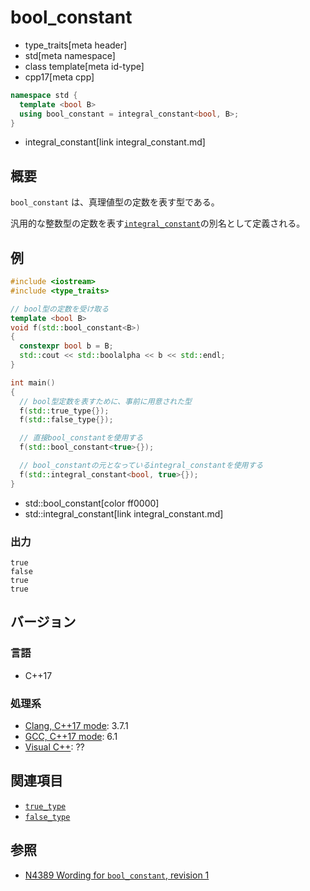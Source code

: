 # bool_constant
* type_traits[meta header]
* std[meta namespace]
* class template[meta id-type]
* cpp17[meta cpp]

```cpp
namespace std {
  template <bool B>
  using bool_constant = integral_constant<bool, B>;
}
```
* integral_constant[link integral_constant.md]

## 概要
`bool_constant` は、真理値型の定数を表す型である。

汎用的な整数型の定数を表す[`integral_constant`](integral_constant.md)の別名として定義される。


## 例
```cpp
#include <iostream>
#include <type_traits>

// bool型の定数を受け取る
template <bool B>
void f(std::bool_constant<B>)
{
  constexpr bool b = B;
  std::cout << std::boolalpha << b << std::endl;
}

int main()
{
  // bool型定数を表すために、事前に用意された型
  f(std::true_type{});
  f(std::false_type{});

  // 直接bool_constantを使用する
  f(std::bool_constant<true>{});

  // bool_constantの元となっているintegral_constantを使用する
  f(std::integral_constant<bool, true>{});
}
```
* std::bool_constant[color ff0000]
* std::integral_constant[link integral_constant.md]

### 出力
```
true
false
true
true
```

## バージョン
### 言語
- C++17

### 処理系
- [Clang, C++17 mode](/implementation.md#clang): 3.7.1
- [GCC, C++17 mode](/implementation.md#gcc): 6.1
- [Visual C++](/implementation.md#visual_cpp): ??


## 関連項目
- [`true_type`](true_type.md)
- [`false_type`](false_type.md)


## 参照
- [N4389 Wording for `bool_constant`, revision 1](http://www.open-std.org/jtc1/sc22/wg21/docs/papers/2015/n4389.html)
